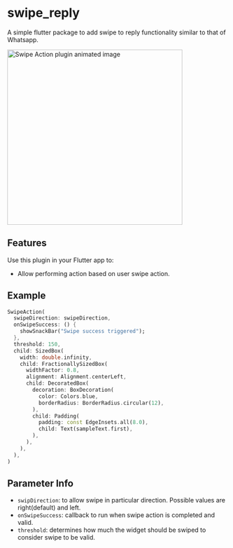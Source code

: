 # swipe_reply
A simple flutter package to add swipe to reply functionality similar to that of Whatsapp.
<p>
  <img src="https://github.com/rohan031/swipe_action/blob/main/example.gif?raw=true"
    alt="Swipe Action plugin animated image" height="400"/>
</p>


## Features

Use this plugin in your Flutter app to:

* Allow performing action based on user swipe action.

## Example

```dart
SwipeAction(
  swipeDirection: swipeDirection,
  onSwipeSuccess: () {
    showSnackBar("Swipe success triggered");
  },
  threshold: 150,
  child: SizedBox(
    width: double.infinity,
    child: FractionallySizedBox(
      widthFactor: 0.8,
      alignment: Alignment.centerLeft,
      child: DecoratedBox(
        decoration: BoxDecoration(
          color: Colors.blue,
          borderRadius: BorderRadius.circular(12),
        ),
        child: Padding(
          padding: const EdgeInsets.all(8.0),
          child: Text(sampleText.first),
        ),
      ),
    ),
  ),
)
```

## Parameter Info

* ``swipDirection``: to allow swipe in particular direction. Possible values are right(default) and left.
* ``onSwipeSuccess``: callback to run when swipe action is completed and valid.
* ``threshold``: determines how much the widget should be swiped to consider swipe to be valid.